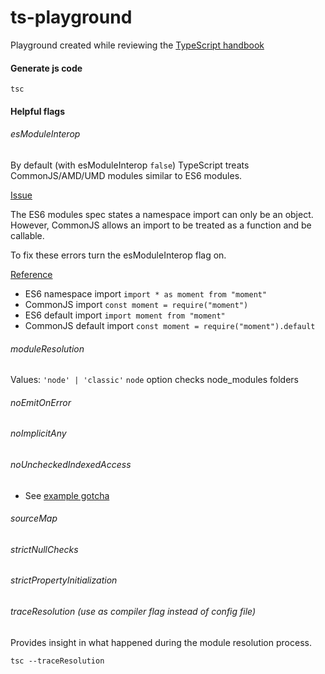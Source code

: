 # ts-playground

Playground created while reviewing the [TypeScript handbook](^1)

#### Generate js code

```console
tsc
```

#### Helpful flags

###### esModuleInterop

By default (with esModuleInterop `false`) TypeScript treats CommonJS/AMD/UMD modules similar to ES6 modules.

<u>Issue</u>

The ES6 modules spec states a namespace import can only be an object. However, CommonJS allows an import to be treated as a function and be callable.

To fix these errors turn the esModuleInterop flag on.

<u>Reference</U>

- ES6 namespace import `import * as moment from "moment"`
- CommonJS import `const moment = require("moment")`
- ES6 default import `import moment from "moment"`
- CommonJS default import `const moment = require("moment").default`

###### moduleResolution
Values: `'node' | 'classic'`
`node` option checks node_modules folders
###### noEmitOnError
###### noImplicitAny
###### noUncheckedIndexedAccess
- See [example gotcha](/gotchas/indexed-access.ts)
###### sourceMap
###### strictNullChecks
###### strictPropertyInitialization
###### traceResolution (use as compiler flag instead of config file)
Provides insight in what happened during the module resolution process.
```console
tsc --traceResolution
```

[^1]:https://www.typescriptlang.org/docs/handbook/intro.html
